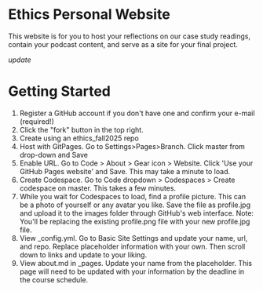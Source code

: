 # Ethics Personal Website
This website is for you to host your reflections on our case study readings, contain your podcast content, and serve as a site for your final project.

*update*
# Getting Started
1. Register a GitHub account if you don't have one and confirm your e-mail (required!)
2. Click the "fork" button in the top right.
3. Create using an ethics_fall2025 repo
4. Host with GitPages. Go to Settings>Pages>Branch. Click master from drop-down and Save
5. Enable URL. Go to Code > About > Gear icon > Website. Click 'Use your GitHub Pages website' and Save. This may take a minute to load.
6. Create Codespace. Go to Code dropdown > Codespaces > Create codespace on master. This takes a few minutes.
7. While you wait for Codespaces to load, find a profile picture. This can be a photo of yourself or any avatar you like. Save the file as profile.jpg and upload it to the images folder through GitHub's web interface. Note: You'll be replacing the existing profile.png file with your new profile.jpg file.
8. View _config.yml. Go to Basic Site Settings and update your name, url, and repo. Replace placeholder information with your own. Then scroll down to links and update to your liking.
9. View about.md in _pages. Update your name from the placeholder. This page will need to be updated with your information by the deadline in the course schedule.

